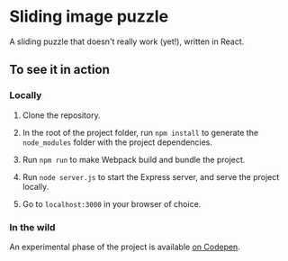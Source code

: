 # Sliding image puzzle

A sliding puzzle that doesn't really work (yet!), written in React.

## To see it in action

### Locally

1. Clone the repository.

2. In the root of the project folder, run `npm install` to generate the `node_modules` folder with the project dependencies.

3. Run `npm run` to make Webpack build and bundle the project.

4. Run `node server.js` to start the Express server, and serve the project locally.

5. Go to `localhost:3000` in your browser of choice.

### In the wild

An experimental phase of the project is available [on Codepen](https://codepen.io/aproragadozo/pen/yzxdea).
